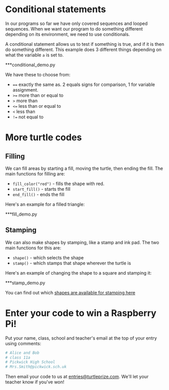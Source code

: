 # Conditional statements

In our programs so far we have only covered sequences and looped sequences. When we want our program to do something different depending on its environment, we need to use conditionals.

A conditional statement allows us to test if something is true, and if it is then do something different. This example does 3 different things depending on what the variable `a` is set to.

***conditional_demo.py

We have these to choose from:

* `==` exactly the same as. 2 equals signs for comparison, 1 for variable assignment.
* `>=` more than or equal to
* `>` more than
* `<=` less than or equal to
* `<` less than
* `!=` not equal to

# More turtle codes

## Filling

We can fill areas by starting a fill, moving the turtle, then ending the fill. The main functions for filling are:


* `fill_color("red")` - fills the shape with red.
* `start_fill()` - starts the fill
* `end_fill()` - ends the fill

Here's an example for a filled triangle:

***fill_demo.py

## Stamping

We can also make shapes by stamping, like a stamp and ink pad. The two main functions for this are:

* `shape()` - which selects the shape
* `stamp()` - which stamps that shape wherever the turtle is

Here's an example of changing the shape to a square and stamping it:

***stamp_demo.py

You can find out which [shapes are available for stamping here](http://docs.Python.org/2/library/turtle.html#turtle.shape)

# Enter your code to win a Raspberry Pi!

Put your name, class, school and teacher's email at the top of your entry using comments:

~~~ python
# Alice and Bob
# class 11a
# Pickwick High School
# Mrs.Smith@pickwick.sch.uk
~~~

Then email your code to us at [entries@turtleprize.com](email:entries@turtleprize.com).
We'll let your teacher know if you've won!
